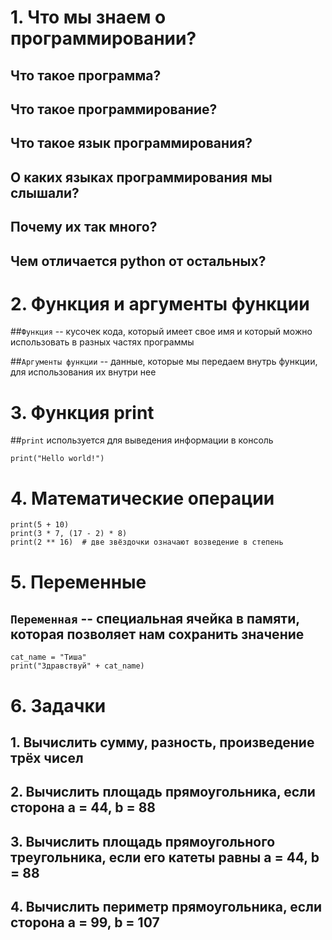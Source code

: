 # 1. Что мы знаем о программировании?
## Что такое программа?
## Что такое программирование?
## Что такое язык программирования?
## О каких языках программирования мы слышали?
## Почему их так много?
## Чем отличается python от остальных?

# 2. Функция и аргументы функции

##`Функция` -- кусочек кода, который имеет свое имя и который можно использовать в разных частях программы

##`Аргументы функции` -- данные, которые мы передаем внутрь функции, для использования их внутри нее

# 3. Функция print

##`print` используется для выведения информации в консоль

```shell script
print("Hello world!")
```

# 4. Математические операции 

```shell script
print(5 + 10)
print(3 * 7, (17 - 2) * 8)
print(2 ** 16)  # две звёздочки означают возведение в степень
```

# 5. Переменные

## `Переменная` -- специальная ячейка в памяти, которая позволяет нам сохранить значение 

```shell script
cat_name = "Тиша"
print("Здравствуй" + cat_name)
```

# 6. Задачки

## 1. Вычислить сумму, разность, произведение трёх чисел

## 2. Вычислить площадь прямоугольника, если сторона a = 44, b = 88

## 3. Вычислить площадь прямоугольного треугольника, если его катеты равны a = 44, b = 88

## 4. Вычислить периметр прямоугольника, если сторона a = 99, b = 107



